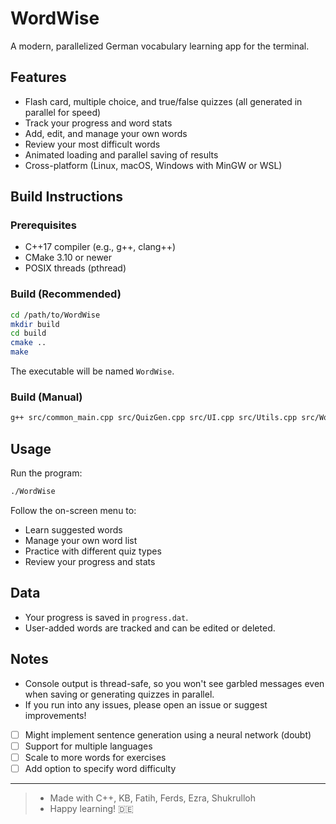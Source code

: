 # WordWise

A modern, parallelized German vocabulary learning app for the terminal.


## Features
- Flash card, multiple choice, and true/false quizzes (all generated in parallel for speed)
- Track your progress and word stats
- Add, edit, and manage your own words
- Review your most difficult words
- Animated loading and parallel saving of results
- Cross-platform (Linux, macOS, Windows with MinGW or WSL)

## Build Instructions

### Prerequisites
- C++17 compiler (e.g., g++, clang++)
- CMake 3.10 or newer
- POSIX threads (pthread)

### Build (Recommended)
```sh
cd /path/to/WordWise
mkdir build
cd build
cmake ..
make
```
The executable will be named `WordWise`.

### Build (Manual)
```sh
g++ src/common_main.cpp src/QuizGen.cpp src/UI.cpp src/Utils.cpp src/WordDatabase.cpp -o WordWise -lpthread
```

## Usage
Run the program:
```sh
./WordWise
```

Follow the on-screen menu to:
- Learn suggested words
- Manage your own word list
- Practice with different quiz types
- Review your progress and stats

## Data
- Your progress is saved in `progress.dat`.
- User-added words are tracked and can be edited or deleted.

## Notes
- Console output is thread-safe, so you won't see garbled messages even when saving or generating quizzes in parallel.
- If you run into any issues, please open an issue or suggest improvements!
- [ ] Might implement sentence generation using a neural network (doubt)
- [ ] Support for multiple languages
- [ ] Scale to more words for exercises
- [ ] Add option to specify word difficulty

---

> - Made with C++, KB, Fatih, Ferds, Ezra, Shukrulloh
> - Happy learning! 🇩🇪
